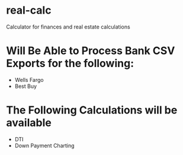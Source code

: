 # real-calc
Calculator for finances and real estate calculations

# Will Be Able to Process Bank CSV Exports for the following:
- Wells Fargo
- Best Buy

# The Following Calculations will be available
- DTI
- Down Payment Charting